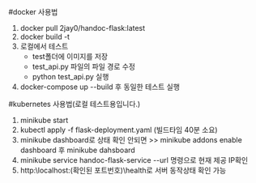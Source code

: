 #docker 사용법
1. docker pull 2jay0/handoc-flask:latest
2. docker build -t 
3. 로컬에서 테스트
     - test폴더에 이미지를 저장
     - test_api.py 파일의 파일 경로 수정
     - python test_api.py 실행
4. docker-compose up --build 후 동일한 테스트 실행


#kubernetes 사용법(로컬 테스트용입니다.)
1. minikube start
2. kubectl apply -f flask-deployment.yaml (빌드타임 40분 소요)
3. minikube dashboard로 상태 확인 안되면 >> minikube addons enable dashboard 후 minikube dahsboard
4. minikube service handoc-flask-service --url 명령으로 현재 제공 IP확인
5. http:\\localhost:(확인된 포트번호)\health로 서버 동작상태 확인 가능
